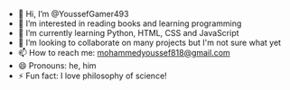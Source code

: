 - 👋 Hi, I’m @YoussefGamer493
- 👀 I’m interested in reading books and learning programming
- 🌱 I’m currently learning Python, HTML, CSS and JavaScript
- 💞️ I’m looking to collaborate on many projects but I'm not sure what yet
- 📫 How to reach me: mohammedyoussef818@gmail.com
- 😄 Pronouns: he, him
- ⚡ Fun fact: I love philosophy of science!

<!---
YoussefGamer493/YoussefGamer493 is a ✨ special ✨ repository because its `README.md` (this file) appears on your GitHub profile.
You can click the Preview link to take a look at your changes.
--->
